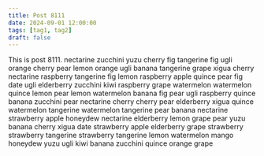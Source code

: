 ```yaml
---
title: Post 8111
date: 2024-09-01 12:00:00
tags: [tag1, tag2]
draft: false
---
```

This is post 8111.
nectarine
zucchini
yuzu
cherry
fig
tangerine
fig
ugli
orange
cherry
pear
lemon
orange
ugli
banana
tangerine
grape
xigua
cherry
nectarine
raspberry
tangerine
fig
lemon
raspberry
apple
quince
pear
fig
date
ugli
elderberry
zucchini
kiwi
raspberry
grape
watermelon
watermelon
quince
lemon
pear
lemon
watermelon
banana
fig
pear
ugli
raspberry
quince
banana
zucchini
pear
nectarine
cherry
cherry
pear
elderberry
xigua
quince
watermelon
tangerine
watermelon
tangerine
pear
banana
nectarine
strawberry
apple
honeydew
nectarine
elderberry
lemon
grape
pear
yuzu
banana
cherry
xigua
date
strawberry
apple
elderberry
grape
strawberry
strawberry
tangerine
strawberry
tangerine
lemon
watermelon
mango
honeydew
yuzu
ugli
kiwi
banana
zucchini
quince
orange
grape
